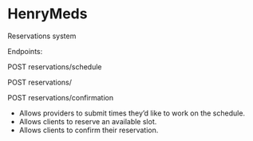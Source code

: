 # HenryMeds

Reservations system

Endpoints:

POST reservations/schedule

POST reservations/

POST reservations/confirmation

- Allows providers to submit times they’d like to work on the schedule.
- Allows clients to reserve an available slot.
- Allows clients to confirm their reservation.
